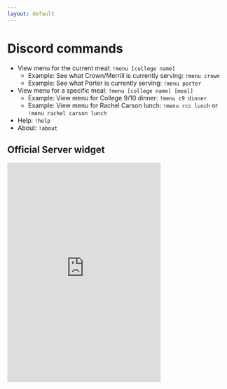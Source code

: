 ```yaml
---
layout: default
---
```


# Discord commands

- View menu for the current meal: `!menu [college name]`
  - Example: See what Crown/Merrill is currently serving: `!menu crown`
  - Example: See what Porter is currently serving: `!menu porter`
- View menu for a specific meal: `!menu [college name] [meal]`
  - Example: View menu for College 9/10 dinner: `!menu c9 dinner`
  - Example: View menu for Rachel Carson lunch: `!menu rcc lunch` or `!menu rachel carson lunch`
- Help: `!help`
- About: `!about`


## Official Server widget

<iframe src="https://discordapp.com/widget?id=530255198602526750&theme=dark" width="350" height="500" allowtransparency="true" frameborder="0"></iframe>